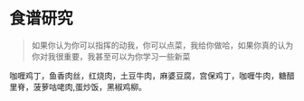 # 食谱研究

> 如果你认为你可以指挥的动我，你可以点菜，我给你做哈，如果你真的认为你对我很重要，我甚至可以为你学习一些新菜

咖喱鸡丁，鱼香肉丝，红烧肉，土豆牛肉，麻婆豆腐，宫保鸡丁，咖喱牛肉，糖醋里脊，菠萝咕咾肉,蛋炒饭，黑椒鸡柳。
